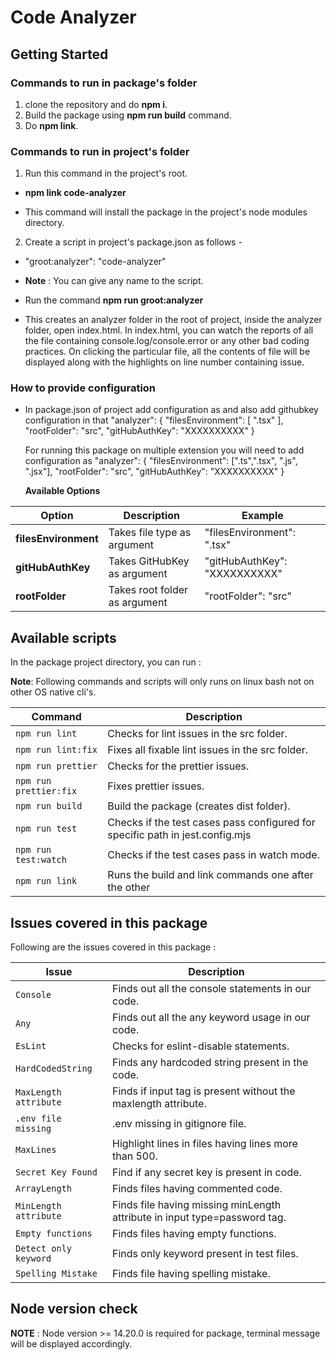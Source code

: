 # Code Analyzer

## Getting Started

### Commands to run in package's folder

1. clone the repository and do **npm i**.
2. Build the package using **npm run build** command.
3. Do **npm link**.

### Commands to run in project's folder

1. Run this command in the project's root.

- **npm link code-analyzer**

- This command will install the package in the project's node modules directory.

2. Create a script in project's package.json as follows -

- "groot:analyzer": "code-analyzer"

- **Note** : You can give any name to the script.

- Run the command **npm run groot:analyzer**

- This creates an analyzer folder in the root of project, inside the analyzer folder, open index.html. In index.html, you can watch the reports of all the file containing console.log/console.error or any other bad coding practices. On clicking the particular file, all the contents of file will be displayed along with the highlights on line number containing issue.

### How to provide configuration

- In package.json of project add configuration as and also add githubkey configuration in that
  "analyzer": {
  "filesEnvironment": [ ".tsx" ],
  "rootFolder": "src",
  "gitHubAuthKey": "XXXXXXXXXX"
  }

  For running this package on multiple extension you will need to add configuration as
  "analyzer": {
  "filesEnvironment": [".ts",".tsx", ".js", ".jsx"],
  "rootFolder": "src",
  "gitHubAuthKey": "XXXXXXXXXX"
  }

  **Available Options**

| Option               | Description                   | Example                                    |
| -------------------- | ----------------------------- | -------------------------------------------|
| **filesEnvironment** | Takes file type as argument   | "filesEnvironment": ".tsx"                 |
| **gitHubAuthKey**    | Takes GitHubKey as argument   | "gitHubAuthKey": "XXXXXXXXXX"              |
| **rootFolder**       | Takes root folder as argument | "rootFolder": "src"                        |


## Available scripts

In the package project directory, you can run :

**Note**: Following commands and scripts will only runs on linux bash not on other OS native cli's.

| Command                | Description                                                                   |
| ---------------------- | ----------------------------------------------------------------------------- |
| `npm run lint`         | Checks for lint issues in the src folder.                                     |
| `npm run lint:fix`     | Fixes all fixable lint issues in the src folder.                              |
| `npm run prettier`     | Checks for the prettier issues.                                               |
| `npm run prettier:fix` | Fixes prettier issues.                                                        |
| `npm run build`        | Build the package (creates dist folder).                                      |
| `npm run test`         | Checks if the test cases pass configured for specific path in jest.config.mjs |
| `npm run test:watch`   | Checks if the test cases pass in watch mode.                                  |
| `npm run link`         | Runs the build and link commands one after the other                          |

## Issues covered in this package

Following are the issues covered in this package :

| Issue                  | Description                                                              |
| -----------------------| -------------------------------------------------------------------------|
| `Console`              | Finds out all the console statements in our code.                        |
| `Any`                  | Finds out all the any keyword usage in our code.                         |
| `EsLint`               | Checks for eslint-disable statements.                                    |
| `HardCodedString`      | Finds any hardcoded string present in the code.                          |
| `MaxLength attribute`  | Finds if input tag is present without the maxlength attribute.           |
| `.env file missing`    | .env missing in gitignore file.                                          |
| `MaxLines`             | Highlight lines in files having lines more than 500.                     |
| `Secret Key Found`     | Find if any secret key is present in code.                               |
| `ArrayLength`          | Finds files having commented code.                                       |
| `MinLength attribute`  | Finds file having missing minLength attribute in input type=password tag.|
| `Empty functions`      | Finds files having empty functions.                                      |
| `Detect only keyword`  | Finds only keyword present in test files.                                |
| `Spelling Mistake`     | Finds file having spelling mistake.                                      |

## Node version check

**NOTE** : Node version >= 14.20.0 is required for package, terminal message will be displayed accordingly.
